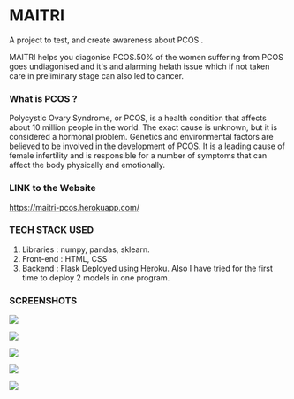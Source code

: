 # MAITRI
A project to test, and create awareness about PCOS .

MAITRI helps you diagonise PCOS.50% of the women suffering from PCOS goes undiagonised and it's and alarming helath issue which if not taken care in preliminary stage can also led to cancer.

### What is PCOS ?
Polycystic Ovary Syndrome, or PCOS, is a health condition that affects about 10 million people in the world. The exact cause is unknown, but it is considered a hormonal problem. Genetics and environmental factors are believed to be involved in the development of PCOS. It is a leading cause of female infertility and is responsible for a number of symptoms that can affect the body physically and emotionally.

### LINK to the Website
https://maitri-pcos.herokuapp.com/

### TECH STACK USED
1. Libraries : numpy, pandas, sklearn.
2. Front-end : HTML, CSS
3. Backend : Flask
Deployed using Heroku.
Also I have tried for the first time to deploy 2 models in one program.

### SCREENSHOTS


![](q2.PNG)

![](q3.PNG)

![](q4.PNG)

![](q5.PNG)

![](q6.PNG)

